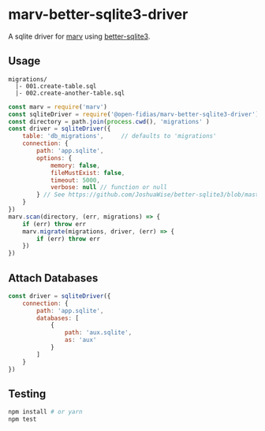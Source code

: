 # marv-better-sqlite3-driver

A sqlite driver for [marv](https://www.npmjs.com/package/marv) using
[better-sqlite3](https://github.com/JoshuaWise/better-sqlite3).

## Usage

```
migrations/
  |- 001.create-table.sql
  |- 002.create-another-table.sql
```

```js
const marv = require('marv')
const sqliteDriver = require('@open-fidias/marv-better-sqlite3-driver')
const directory = path.join(process.cwd(), 'migrations' )
const driver = sqliteDriver({
    table: 'db_migrations',     // defaults to 'migrations'
    connection: {
        path: 'app.sqlite',
        options: {
            memory: false,
            fileMustExist: false,
            timeout: 5000,
            verbose: null // function or null
        } // See https://github.com/JoshuaWise/better-sqlite3/blob/master/docs/api.md#new-databasepath-options
    }
})
marv.scan(directory, (err, migrations) => {
    if (err) throw err
    marv.migrate(migrations, driver, (err) => {
        if (err) throw err
    })
})
```

## Attach Databases

```js
const driver = sqliteDriver({
    connection: {
        path: 'app.sqlite',
        databases: [
            {
                path: 'aux.sqlite',
                as: 'aux'
            }
        ]
    }
})
```

## Testing

```bash
npm install # or yarn
npm test
```

